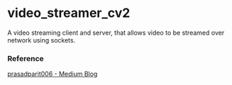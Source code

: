 # video_streamer_cv2
A video streaming client and server, that allows video to be streamed over network using sockets. 


### Reference
[prasadparit006 - Medium Blog](https://medium.com/@prasadparit006/python-project-building-a-simple-video-streaming-server-using-opencv-c8a9d9ba86d2)
